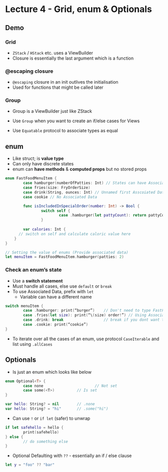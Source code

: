 # Lecture 4 - Grid, enum & Optionals


## Demo

### Grid

* `ZStack` / `HStack` etc. uses a ViewBuilder
* Closure is essentially the last argument which is a function

### @escaping closure

* `@escaping` closure in an init outlives the initialisation
* Used for functions that might be called later

### Group

* Group is a ViewBuilder just like ZStack

* Use `Group` when you want to create an if/else cases for Views



* Use `Equatable` protocol to associate types as equal

## enum

* Like struct; is **value type**
* Can only have discrete states
* enum can **have methods** & **computed props** but no stored props
```swift
enum FastFoodMenuItem { 
		case hamburger(numberOfPatties: Int) // States can have Associated Data
		case fries(size: FryOrderSize) 
		case drink(String, ounces: Int) // Unnamed first Asscoiated Data
		case cookie // No Associated Data

		func isIncludedInSpecialOrder(number: Int) -> Bool { 
				switch self { 
						case .hamburger(let pattyCount): return pattyCount == number
				} 
      
		var calories: Int { 
      // switch on self and calculate caloric value here 
    }
}

// Setting the value of enums (Provide associated data)
let menuItem = FastFoodMenuItem.hamburger(patties: 2)
```

### Check an enum’s state 

* Use a **switch statement**
* Must handle all cases, else use `default` or `break`
* To use Associated Data, prefix with `let` 
  * Variable can have a different name

```swift
switch menuItem { 
		case .hamburger: print(“burger”)  	// Don't need to type FastFoodMenuItem.hamburger
		case .fries(let size): print(“\(size) order!”) // Using Associated Data with let
		case .drink: break                	// break if you dont want to do anything
		case .cookie: print(“cookie”)		
}
```

* To iterate over all the cases of an enum, use protocol `CaseIterable` and list using `.allCases`



## Optionals

* Is just an enum which looks like below
```swift
enum Optional<T> {
		case none						// Not set
		case some(<T>)			// Is set 
}

var hello: String? = nil		// .none
var hello: String? = "hi"		// .some("hi")
```
* Can use `!` or `if let` (safer) to unwrap
```swift
if let safehello = hello {
		print(safehello)
} else {
		// do something else
}
```

* Optional Defaulting with `??` - essentially an if / else clause

```swift
let y = "foo" ?? "bar" 
```


